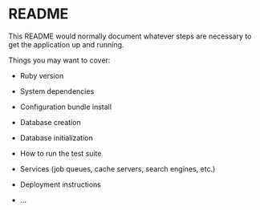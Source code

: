 # README

This README would normally document whatever steps are necessary to get the
application up and running.

Things you may want to cover:

* Ruby version

* System dependencies

* Configuration
	bundle install

* Database creation

* Database initialization

* How to run the test suite

* Services (job queues, cache servers, search engines, etc.)

* Deployment instructions

* ...
